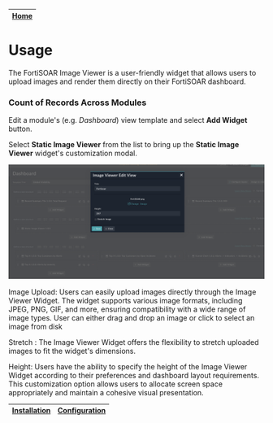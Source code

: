 | [Home](../README.md) |
|----------------------|

# Usage

The FortiSOAR Image Viewer is a user-friendly widget that allows users to upload images and render them directly on their FortiSOAR dashboard. 


### Count of Records Across Modules
Edit a module's (e.g. *Dashboard*) view template and select **Add Widget** button.

Select **Static Image Viewer** from the list to bring up the **Static Image Viewer** widget's customization modal.

  ![](./res/edit-view.png)

Image Upload: Users can easily upload images directly through the Image Viewer Widget. The widget supports various image formats, including JPEG, PNG, GIF, and more, ensuring compatibility with a wide range of image types.
User can either drag and drop an image or click to select an image from disk

Stretch :  The Image Viewer Widget offers the flexibility to stretch uploaded images to fit the widget's dimensions.

Height:  Users have the ability to specify the height of the Image Viewer Widget according to their preferences and dashboard layout requirements. This customization option allows users to allocate screen space appropriately and maintain a cohesive visual presentation.


| [Installation](./setup.md#installation) | [Configuration](./setup.md#configuration) |
|-----------------------------------------|-------------------------------------------|